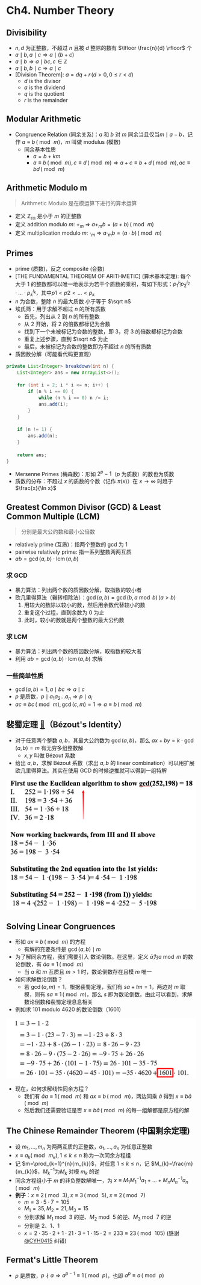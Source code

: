 # Ch4. Number Theory

## Divisibility

- $n,d$ 为正整数，不超过 $n$ 且被 $d$ 整除的数有 $\lfloor \frac{n}{d} \rfloor$ 个
- $a \mid b,a\mid c \Rightarrow a\mid (b + c)$
- $a \mid b\Rightarrow a\mid bc,c\in \mathbb{Z}$
- $a\mid b,b\mid c\Rightarrow a\mid c$
- [Division Theorem]: $a=dq+r\, (d > 0,\, 0 \le r \lt d)$
    - $d$ is the divisor
    - $a$ is the dividend
    - $q$ is the quotient
    - $r$ is the remainder

## Modular Arithmetic

- Congruence Relation (同余关系)：$a$ 和 $b$ 对 $m$ 同余当且仅当$m\mid a-b$，记作 $a \equiv b \, (\bmod \,m)$，$m$ 叫做 modulus (模数)
    - 同余基本性质
        - $a=b+km$
        - $a \equiv b \, (\bmod \,m),c \equiv d \, (\bmod \,m)\Rightarrow a + c\equiv b + d \, (\bmod \,m),ac \equiv bd \, (\bmod \,m)$

## Arithmetic Modulo m
> Arithmetic Modulo 是在模运算下进行的算术运算

- 定义 $\mathbb{Z_m}$ 是小于 $m$ 的正整数
- 定义 addition modulo $m$: $+_m$ => $a+_m b=(a + b)\,(\bmod \, m)$
- 定义 multiplication modulo $m$: $\cdot_m$ => $a\cdot_m b = (a\cdot b)\,(\bmod \, m)$

## Primes

- prime (质数)，反之 composite (合数)
- [THE FUNDAMENTAL THEOREM OF ARITHMETIC] (算术基本定理): 每个大于 1 的整数都可以唯一地表示为若干个质数的乘积，有如下形式：$p_1^{i_1}p_2^{i_2}\cdot...\cdot p_k^{i_k}$，其中$p1\lt p2 \lt ... \lt p_k$
- $n$ 为合数，整除 $n$ 的最大质数 小于等于 $\sqrt n$
- 埃氏筛：用于求解不超过 $n$ 的所有质数
    - 首先，列出从 2 到 $n$ 的所有整数
    - 从 2 开始，将 2 的倍数都标记为合数
    - 找到下一个未被标记为合数的整数，即 3，将 3 的倍数都标记为合数
    - 重复上述步骤，直到 $\sqrt n$ 为止
    - 最后，未被标记为合数的整数即为不超过 $n$ 的所有质数
- 质因数分解（可能看代码更直观）

```java
private List<Integer> breakdown(int n) {
    List<Integer> ans = new ArrayList<>();

    for (int i = 2; i * i <= n; i++) {
        if (n % i == 0) {
            while (n % i == 0) n /= i;
            ans.add(i);
        }
    }

    if (n != 1) {
        ans.add(n);
    }

    return ans;
}
```
  
- Mersenne Primes (梅森数)：形如 $2^p-1$（$p$ 为质数）的数也为质数
- 质数的分布：不超过 $x$ 的质数的个数（记作 $\pi (x)$）在 $x\to \infty$ 时趋于 $\frac{x}{\ln x}$
  
## Greatest Common Divisor (GCD) & Least Common Multiple (LCM)

> 分别是最大公约数和最小公倍数

- relatively prime (互质)：指两个整数的 gcd 为 1
- pairwise relatively prime: 指一系列整数两两互质
- $ab=\gcd (a,b)\cdot \operatorname{lcm}(a,b)$

### 求 GCD

- 暴力算法：列出两个数的质因数分解，取指数的较小者
- 欧几里得算法（辗转相除法）：$\gcd(a,b)=\gcd(b,a\bmod b)\, (a>b)$
    1. 用较大的数除以较小的数，然后用余数代替较小的数
    2. 重复这个过程，直到余数为 0 为止
    3. 此时，较小的数就是两个整数的最大公约数

### 求 LCM
- 暴力算法：列出两个数的质因数分解，取指数的较大者
- 利用 $ab=\gcd (a,b)\cdot \operatorname{lcm}(a,b)$ 求解

### 一些简单性质

- $\gcd(a,b)=1,a\mid bc\Rightarrow a\mid c$
- $p$ 是质数，$p\mid a_1a_2...a_n \Rightarrow p\mid a_i$
- $ac\equiv bc\,(\bmod\, m),\gcd(c,m)=1\Rightarrow a\equiv b\,(\bmod\, m)$

## 裴蜀定理 [🔗]()（Bézout's Identity）

- 对于任意两个整数 $a,b$，其最大公约数为 $\gcd(a,b)$，那么 $ax+by=k\cdot \gcd(a,b)=m$ 有无穷多组整数解
    - $x,y$ 叫做 Bézout 系数
- 给出 $a,b$，求解 Bézout 系数（求出 $a,b$ 的 linear combination）可以用扩展欧几里得算法。其实在使用 GCD 的时候逆推就可以得到一组特解

<img class="general-img" src='https://raw.githubusercontent.com/QAQdev/Pics/master/uPic/hlafEZ.png' alt='hlafEZ'/>

## Solving Linear Congruences

- 形如 $ax\equiv b\,(\bmod \,m)$ 的方程
    - 有解的充要条件是 $\gcd(a,b)\mid m$ 
- 为了解同余方程，我们需要引入 数论倒数。在这里，定义 $\bar a$为$a\bmod m$ 的数论倒数，有 $\bar a a\equiv 1\,(\bmod\, m)$
    - 当 $a$ 和 $m$ 互质且 $m\gt 1$ 时，数论倒数存在且模 $m$ 唯一
- 如何求解数论倒数？
    - 若 $\gcd(a,m)=1$，根据裴蜀定理，我们有 $sa+tm=1$，两边对 $m$ 取模，则有 $sa\equiv 1\,(\bmod \,m)$，那么 $s$ 即为数论倒数。由此可以看到，求解数论倒数和裴蜀定理息息相关
- 例如求 101 modulo 4620 的数论倒数（1601）

<img class="general-img" src='https://raw.githubusercontent.com/QAQdev/Pics/master/uPic/ec5DHD.png' alt='ec5DHD'/>

- 现在，如何求解线性同余方程？
    - 我们有 $\bar a a\equiv 1\,(\bmod\, m)$ 和 $ax\equiv b\,(\bmod \,m)$，两边同乘 $\bar a$ 得到 $x\equiv b\bar a\,(\bmod \,m)$
    - 然后我们还需要验证是否 $x\equiv b\bar a\,(\bmod \,m)$ 的每一组解都是原方程的解

## The Chinese Remainder Theorem (中国剩余定理)

- 设 $m_{1},...,m_{n}$ 为两两互质的正整数，$a_{1},...,a_{n}$ 为任意正整数
- $x\equiv a_{k}(\bmod \; m_{k}),1\le k\le n$ 称为一次同余方程组
- 记 $m=\prod_{k=1}^{n}{m_{k}}$，对任意 $1\le k\le n$，记 $M_{k}=\frac{m}{m_{k}}$，$M_{k}^{-1}$为$M_{k}$ 对模 $m_{k}$ 的逆
- 同余方程组小于 $m$ 的非负整数解唯一，为 $x\equiv M_{1}M_{1}^{-1}a_{1}+...+M_{n}M_{n}^{-1}a_{n}\,(\bmod\;m)$
- **例子**：$x ≡ 2 \,( \bmod \,3),\;x ≡ 3\,( \bmod \,5),\;x ≡ 2\,( \bmod \,7)$
    - $m=3\cdot 5\cdot 7=105$
    - $M_1=35,M_2=21,M_3=15$
    - 分别求解 $M_1\bmod\,3$ 的逆、$M_2\bmod\,5$ 的逆、$M_3\bmod\,7$ 的逆
    - 分别是 2、1、1
    - $x=2\cdot 35\cdot 2+1\cdot 21\cdot 3+1\cdot 15\cdot 2=233\equiv23\,(\bmod\, 105)$ (感谢 [@CYH0415](https://github.com/CYH0415) 纠错)

## Fermat's Little Theorem

- $p$ 是质数，$p \nmid a \Rightarrow a^{p-1} \equiv 1\,(\bmod \, p)$，也即 $a^p\equiv a\,(\bmod \, p)$